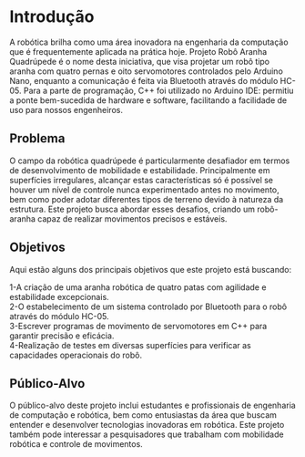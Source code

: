 # Introdução

A robótica brilha como uma área inovadora na engenharia da computação que é frequentemente aplicada na prática hoje. Projeto Robô Aranha Quadrúpede é o nome desta iniciativa, que visa projetar um robô tipo aranha com quatro pernas e oito servomotores controlados pelo Arduino Nano, enquanto a comunicação é feita via Bluetooth através do módulo HC-05. Para a parte de programação, C++ foi utilizado no Arduino IDE: permitiu a ponte bem-sucedida de hardware e software, facilitando a facilidade de uso para nossos engenheiros.

## Problema

O campo da robótica quadrúpede é particularmente desafiador em termos de desenvolvimento de mobilidade e estabilidade. Principalmente em superfícies irregulares, alcançar estas características só é possível se houver um nível de controle nunca experimentado antes no movimento, bem como poder adotar diferentes tipos de terreno devido à natureza da estrutura. Este projeto busca abordar esses desafios, criando um robô-aranha capaz de realizar movimentos precisos e estáveis.

## Objetivos

Aqui estão alguns dos principais objetivos que este projeto está buscando:

1-A criação de uma aranha robótica de quatro patas com agilidade e estabilidade excepcionais. <br/>
2-O estabelecimento de um sistema controlado por Bluetooth para o robô através do módulo HC-05.<br/>
3-Escrever programas de movimento de servomotores em C++ para garantir precisão e eficácia.<br/>
4-Realização de testes em diversas superfícies para verificar as capacidades operacionais do robô.<br/>
 
## Público-Alvo

O público-alvo deste projeto inclui estudantes e profissionais de engenharia de computação e robótica, bem como entusiastas da área que buscam entender e desenvolver tecnologias inovadoras em robótica. Este projeto também pode interessar a pesquisadores que trabalham com mobilidade robótica e controle de movimentos.
